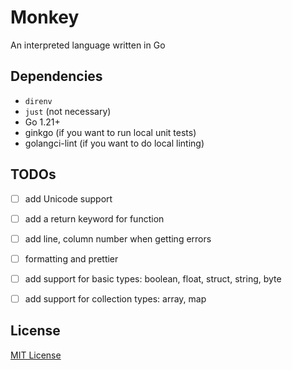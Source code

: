# Monkey

An interpreted language written in Go

## Dependencies

+ `direnv`
+ `just` (not necessary)
+ Go 1.21+
+ ginkgo (if you want to run local unit tests)
+ golangci-lint (if you want to do local linting)

## TODOs

- [ ] add Unicode support
- [ ] add a return keyword for function
- [ ] add line, column number when getting errors
- [ ] formatting and prettier
- [ ] add support for basic types: boolean, float, struct, string, byte
- [ ] add support for collection types: array, map









## License

[MIT License](./LICENSE)

